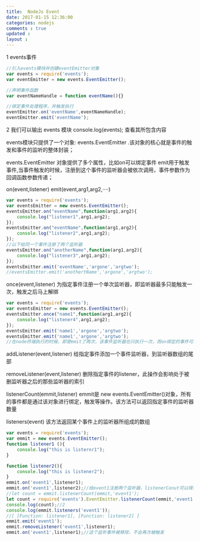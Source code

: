 ```yaml
---
title:  NodeJs Event 
date: 2017-01-15 12:36:00
categories: nodejs
comments : true 
updated : 
layout : 
---
```


1 events事件

```javascript
//引入events模块并创建eventEmitter对象
var events = require('events');
var eventEmitter = new events.EventEmitter(); 
```

```javascript
//声明事件函数
var eventNameHandle = function eventName(){}
```

```javascript
//绑定事件处理程序，并触发执行
eventEmitter.on('eventName',eventNameHandle);
eventEmitter.emit('eventName');
```

2 我们可以输出 events 模块  console.log(events); 查看其所包含内容

events模块只提供了一个对象: events.EventEmitter .该对象的核心就是事件的触发和事件的监听的整体封装；

events.EventEmitter 对象提供了多个属性，比如on可以绑定事件 emit用于触发事件,当事件触发的时候，注册到这个事件的监听器会被依次调用，事件参数作为回调函数参数传递；

on(event,listener)   emit(event,arg1,arg2,····)

```javascript
var events = require('events');
var eventsEmitter = new events.EventEmitter();
eventsEmitter.on("eventName",function(arg1,arg2){
    console.log("listener1",arg1,arg2);
});
eventsEmitter.on("eventName",function(arg1,arg2){
    console.log("listener2",arg1,arg2);
});
//以下给同一个事件注册了两个监听器
eventsEmitter.on("anotherName",function(arg1,arg2){
    console.log("listener3",arg1,arg2);
});
eventsEmitter.emit('eventName','argone','argtwo');
//eventsEmitter.emit('anothertName','argone','argtwo');
```

once(event,listener)  为指定事件注册一个单次监听器，即监听器最多只能触发一次，触发之后马上解绑

```javascript
var events = require('events');
var eventsEmitter = new events.EventEmitter();
eventsEmitter.once("name1",function(arg1,arg2){
    console.log("listener4",arg1,arg2);
});
eventsEmitter.emit('name1','argone','argtwo');
eventsEmitter.emit('name1','argone','argtwo');
//在node终端执行的时候，即使emit了两次，该事件监听器也只执行一次，而on绑定的事件可以多次执行
```

addListener(event,listener) 给指定事件添加一个事件监听器，到监听器数组的尾部

removeListener(event,listener) 删除指定事件的listener，此操作会影响处于被删监听器之后的那些监听器的索引

listenerCount(emmit,listener)  emmit是 new events.EventEmitter()对象，所有的事件都是通过该对象进行绑定，触发等操作。该方法可以返回指定事件的监听器数量

listeners(event)  该方法返回某个事件上的监听器所组成的数组

```javascript
var events = require('events');
var emmit = new events.EventEmitter();
function listener1 (){
    console.log("this is listernr1");
}

function listener2(){
    console.log("this is listener2");
}
emmit.on('event1',listener1);
emmit.on('event1',listener2);//给event1注册两个监听器，listenerConut可以得到该事件的监听器数量
//let count = emmit.listenerCount(emmit,'event1');
let count = require('events').EventEmitter.listenerCount(emmit,'event1');
console.log(count);//2
console.log(emmit.listeners('event1'));
//[ [Function: listener1], [Function: listener2] ]
emmit.emit('event1');
emmit.removeListener('event1',listener1);
emmit.on('event1',listener1);//这个监听事件被移除，不会再次被触发
```

